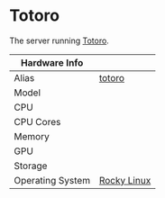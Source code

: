 
# Totoro

The server running [Totoro](/systems/totoro).

**Hardware Info** | |
---|---
Alias | [totoro]()
Model | 
CPU | 
CPU Cores | 
Memory | 
GPU | 
Storage | 
Operating System | [Rocky Linux](https://rockylinux.org/)
